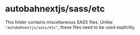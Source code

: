 # autobahnextjs/sass/etc

This folder contains miscellaneous SASS files. Unlike `"autobahnextjs/sass/etc"`, these files
need to be used explicitly.
